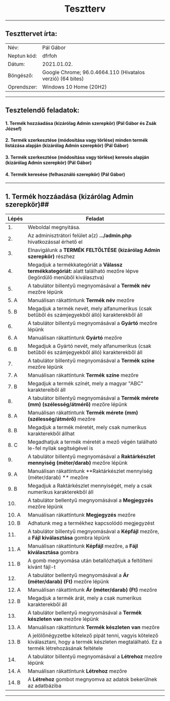 # <div align="center">Tesztterv </div>
<hr>

## Teszttervet írta:
|  | |
| --- | --- |
| Név: | Pál Gábor  |
| Neptun kód: | dfrfoh|
| Dátum: | 2021.01.02. |
| Böngésző: | Google Chrome; 96.0.4664.110 (Hivatalos verzió) (64 bites) |
| Oprendszer: | Windows 10 Home (20H2) |

<hr>

## Tesztelendő feladatok:
#### 1.	Termék hozzáadása (kizárólag Admin szerepkör) (Pál Gábor és Zsák József)
#### 2. Termék szerkesztése (módosítása vagy törlése) minden termék listázása alapján (kizárólag Admin szerepkör) (Pál Gábor)
#### 3. Termék szerkesztése (módosítása vagy törlése) keresés alapján (kizárólag Admin szerepkör) (Pál Gábor)
#### 4. Termék keresése (felhasználó szerepkör) (Pál Gábor)

<hr>


## 1. Termék hozzáadása (kizárólag Admin szerepkör)##
| Lépés | Feladat |
| ----- | --- |
| 1.   | Weboldal megnyitása. |
| 2.    | Az adminisztrátori felület a(z) **.../admin.php** hivatkozással érhető el |
| 3.   | Elnavigálunk a **TERMÉK FELTÖLTÉSE (kizárólag Admin szerepkör)** részhez |
| 4.   | Megadjuk a termékkategóriát a **Válassz termékkategóriát:** alatt található mezőre lépve (legördülő menüből kiválasztva) |
| 5.  |  A tabulátor billentyű megnyomásával a **Termék név** mezőre lépünk |
| 5. A |  Manuálisan rákattintunk **Termék név** mezőre |
| 5. B | Megadjuk a termék nevét, mely alfanumerikus (csak betűből és számjegyekből álló) karakterekből áll|
| 6.  |  A tabulátor billentyű megnyomásával a **Gyártó** mezőre lépünk |
| 6. A |  Manuálisan rákattintunk **Gyártó** mezőre |
| 6. B | Megadjuk a Gyártó nevét, mely alfanumerikus (csak betűből és számjegyekből álló) karakterekből áll|
| 7.  |  A tabulátor billentyű megnyomásával a **Termék színe** mezőre lépünk |
| 7. A |  Manuálisan rákattintunk **Termék színe** mezőre |
| 7. B | Megadjuk a termék színét, mely a magyar "ABC" karaktereiből áll|
| 8.  |  A tabulátor billentyű megnyomásával a **Termék mérete (mm) (szélesség/átmérő)** mezőre lépünk |
| 8. A |  Manuálisan rákattintunk **Termék mérete (mm) (szélesség/átmérő)** mezőre |
| 8. B | Megadjuk a termék méretét, mely csak numerikus karakterekből állhat|
| 8. C | Megadhatjuk a termék méretét a mező végén található le-fel nyilak segítségével is |
| 9.  |  A tabulátor billentyű megnyomásával a **Raktárkészlet mennyiség (méter/darab)** mezőre lépünk |
| 9. A |  Manuálisan rákattintunk **Raktárkészlet mennyiség (méter/darab) ** mezőre |
| 9. B | Megadjuk a Raktárkészlet mennyiségét, mely a csak numerikus karakterekből áll|
| 10.  |  A tabulátor bellentyű megnyomásával a **Megjegyzés** mezőre lépünk |
| 10. A |  Manuálisan rákattintunk **Megjegyzés** mezőre |
| 10. B | Adhatunk meg a termékhez kapcsolódó megjegyzést|
| 11.  |  A tabulátor billentyű megnyomásával a **Képfájl** mezőre, a **Fájl kiválasztása** gombra lépünk |
| 11. A |  Manuálisan rákattintunk **Képfájl** mezőre, a **Fájl kiválasztása** gombra |
| 11. B | A gomb megnyomása után betallózhatjuk a feltölteni kívánt fájl-t|
| 12.  |  A tabulátor bellentyű megnyomásával a **Ár (méter/darab) (Ft)** mezőre lépünk |
| 12. A |  Manuálisan rákattintunk **Ár (méter/darab) (Ft)** mezőre |
| 12. B | Megadjuk a termék árát, mely a csak numerikus karakterekből áll|
| 13.  |  A tabulátor bellentyű megnyomásával a **Termék készleten van** mezőre lépünk |
| 13. A |  Manuálisan rákattintunk **Termék készleten van** mezőre |
| 13. B | A jelölőnégyzetbe kötelező pipát tenni, vagyis kötelező kiválasztani, hogy a termék készleten megtalálható. Ez a termék létrehozásának feltétele|
| 14.  |  A tabulátor billentyű megnyomásával a **Létrehoz** mezőre lépünk |
| 14. A |  Manuálisan rákattintunk **Létrehoz** mezőre |
| 14. B | A **Létrehoz** gombot megnyomva az adatok bekerülnek az adatbáziba|

<hr>

